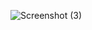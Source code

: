 ![Screenshot (3)](https://github.com/SURIAPRAKASH1/Automation-/assets/148183120/0c350e86-42f9-4ddf-94f4-b347cf429857)
